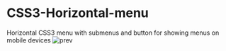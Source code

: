 # CSS3-Horizontal-menu
Horizontal CSS3 menu with submenus and button for showing menus on mobile devices 
![prev](https://cloud.githubusercontent.com/assets/12801769/19830595/c7252c08-9e03-11e6-87cd-aae6a381d43c.png)

